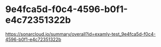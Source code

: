 # 9e4fca5d-f0c4-4596-b0f1-e4c72351322b
https://sonarcloud.io/summary/overall?id=examly-test_9e4fca5d-f0c4-4596-b0f1-e4c72351322b
